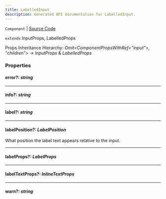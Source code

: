 ```yaml
---
title: LabelledInput
description: Generated API documentation for LabelledInput.
---
```


`Component` | [Source Code](https://github.com/mrCamelCode/jtjs-react/blob/0e141e63e22c212c71ce52ba40f0472cc9028516/lib/components/input/labelled/LabelledInput.tsx#L8)

`extends` InputProps, LabelledProps

Props Inheritance Hierarchy: _Omit<ComponentPropsWithRef<"input">, "children">_ -> _InputProps_ & _LabelledProps_

### Properties

#### error?: _string_

---

#### info?: _string_

---

#### label?: _string_

---

#### labelPosition?: _LabelPosition_

What position the label text appears relative to the input.

---

#### labelProps?: _LabelProps_

---

#### labelTextProps?: _InlineTextProps_

---

#### warn?: _string_